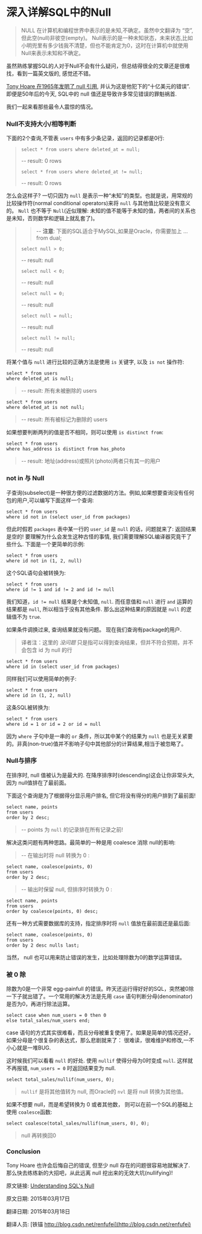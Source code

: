 # 深入详解SQL中的Null

> NULL 在计算机和编程世界中表示的是未知,不确定。虽然中文翻译为 “空”, 但此空(null)非彼空(empty)。 Null表示的是一种未知状态，未来状态,比如小明兜里有多少钱我不清楚，但也不能肯定为0，这时在计算机中就使用Null来表示未知和不确定。

虽然熟练掌握SQL的人对于Null不会有什么疑问，但总结得很全的文章还是很难找，看到一篇英文版的, 感觉还不错。


[Tony Hoare 在1965年发明了 null 引用](http://en.wikipedia.org/wiki/Tony_Hoare#Apologies_and_retractions), 并认为这是他犯下的“十亿美元的错误”. 即便是50年后的今天, SQL中的 null 值还是导致许多常见错误的罪魁祸首.

我们一起来看那些最令人震惊的情况。

### Null不支持大小/相等判断


下面的2个查询,不管表 `users` 中有多少条记录，返回的记录都是0行:

>`select * from users where deleted_at = null;`
>
>-- result: 0 rows
>
>`select * from users where deleted_at != null;`
>
>-- result: 0 rows


怎么会这样子? 一切只因为 `null` 是表示一种“未知”的类型。也就是说，用常规的比较操作符(normal conditional operators)来将 `null` 与其他值比较是没有意义的。 `Null` 也不等于 `Null`(近似理解: 未知的值不能等于未知的值，两者间的关系也是未知，否则数学和逻辑上就乱套了)。

>>-- **注意**: 下面的SQL适合于MySQL,如果是Oracle，你需要加上 ... from dual; 
>
>`select null > 0;`
>
>-- result: null
>
>`select null < 0;`
>
>-- result: null
>
>`select null = 0;`
>
>-- result: null
>
>`select null = null;`
>
>-- result: null
>
>`select null != null;`
>
>-- result: null

将某个值与 `null` 进行比较的正确方法是使用 `is` 关键字, 以及 `is not` 操作符:


	select * from users
	where deleted_at is null;

>-- result: 所有未被删除的 users

	select * from users
	where deleted_at is not null;

>-- result: 所有被标记为删除的 users

如果想要判断两列的值是否不相同，则可以使用 `is distinct from`:

	select * from users
	where has_address is distinct from has_photo

>-- result: 地址(address)或照片(photo)两者只有其一的用户

### not in 与 Null

子查询(subselect)是一种很方便的过滤数据的方法。例如,如果想要查询没有任何包的用户,可以编写下面这样一个查询:


	select * from users 
	where id not in (select user_id from packages)

但此时假若 `packages` 表中某一行的 `user_id` 是 `null` 的话，问题就来了: 返回结果是空的! 要理解为什么会发生这种古怪的事情, 我们需要理解SQL编译器究竟干了些什么. 下面是一个更简单的示例:

	select * from users 
	where id not in (1, 2, null)

这个SQL语句会被转换为:

	select * from users 
	where id != 1 and id != 2 and id != null

我们知道，`id != null` 结果是个未知值, `null`. 而任意值和 `null` 进行 `and` 运算的结果都是 `null`, 所以相当于没有其他条件. 那么出这种结果的原因就是 `null` 的逻辑值不为 `true`.

如果条件调换过来, 查询结果就没有问题。 现在我们查询有package的用户.

> 译者注：这里的 *没问题* 只是指可以得到查询结果，但并不符合预期，并不会包含 id 为 null 的行

	select * from users 
	where id in (select user_id from packages)

同样我们可以使用简单的例子:

	select * from users 
	where id in (1, 2, null)

这条SQL被转换为:

	select * from users 
	where id = 1 or id = 2 or id = null

因为 `where` 子句中是一串的 `or` 条件，所以其中某个的结果为 `null` 也是无关紧要的。非真(non-true)值并不影响子句中其他部分的计算结果,相当于被忽略了。

### Null与排序

在排序时, null 值被认为是最大的. 在降序排序时(descending)这会让你非常头大,因为 null值排在了最前面。


下面这个查询是为了根据得分显示用户排名, 但它将没有得分的用户排到了最前面!

	select name, points
	from users
	order by 2 desc;

>-- points 为 `null` 的记录排在所有记录之前!

解决这类问题有两种思路。最简单的一种是用 coalesce 消除 null的影响:

> -- 在输出时将 null 转换为 0 :

	select name, coalesce(points, 0)
	from users
	order by 2 desc;

>-- 输出时保留 null, 但排序时转换为 0 :

	select name, points
	from users
	order by coalesce(points, 0) desc;

还有一种方式需要数据库的支持，指定排序时将 `null` 值放在最前面还是最后面:

	select name, coalesce(points, 0)
	from users
	order by 2 desc nulls last;

当然， null 也可以用来防止错误的发生，比如处理除数为0的数学运算错误。

### 被 0 除

除数为0是一个非常 egg-painfull 的错误。昨天还运行得好好的SQL，突然被0除一下子就出错了。一个常用的解决方法是先用 `case` 语句判断分母(denominator)是否为0，再进行除法运算。

	select case when num_users = 0 then 0 
	else total_sales/num_users end;

case 语句的方式其实很难看，而且分母被重复使用了。如果是简单的情况还好，如果分母是个很复杂的表达式，那么悲剧就来了： 很难读，很难维护和修改,一不小心就是一堆BUG.

这时候我们可以看看 `null` 的好处. 使用 `nullif` 使得分母为0时变成 `null`. 这样就不再报错, `num_users = 0` 时返回结果变为 null.

	select total_sales/nullif(num_users, 0);

> `nullif` 是将其他值转为 null, 而Oracle的 `nvl` 是将 null 转换为其他值。

如果不想要 null，而是希望转换为 0 或者其他数， 则可以在前一个SQL的基础上使用 `coalesce`函数:

	select coalesce(total_sales/nullif(num_users, 0), 0);

> null 再转换回0

### Conclusion

Tony Hoare 也许会后悔自己的错误, 但至少 null 存在的问题很容易地就解决了. 那么快去练练新的大招吧，从此远离 null 挖出来的无效大坑(nullifying)!




原文链接: [Understanding SQL's Null](https://www.periscope.io/blog/understanding-sql-null.html)

原文日期: 2015年03月17日

翻译日期: 2015年03月18日


翻译人员: [铁锚 http://blog.csdn.net/renfufei](http://blog.csdn.net/renfufei)
